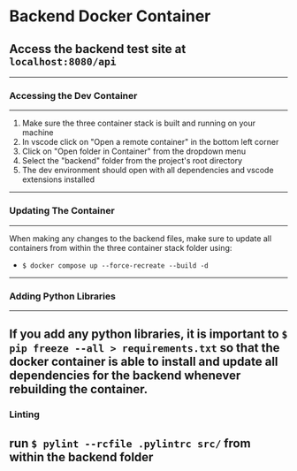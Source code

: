 # Backend Docker Container

## Access the backend test site at `localhost:8080/api`
---
### Accessing the Dev Container
---
1. Make sure the three container stack is built and running on your machine
2. In vscode click on "Open a remote container" in the bottom left corner
3. Click on "Open folder in Container" from the dropdown menu
4. Select the "backend" folder from the project's root directory
5. The dev environment should open with all dependencies and vscode extensions installed

---
### Updating The Container
---
When making any changes to the backend files, make sure to update all containers from within the three container stack folder using:
-  `$ docker compose up --force-recreate --build -d`
---
### Adding Python Libraries
---
If you add any python libraries, it is important to `$ pip freeze --all > requirements.txt` so that the docker container is able to install and update all dependencies for the backend whenever rebuilding the container.
---
### Linting
run `$ pylint --rcfile .pylintrc src/` from within the backend folder
---